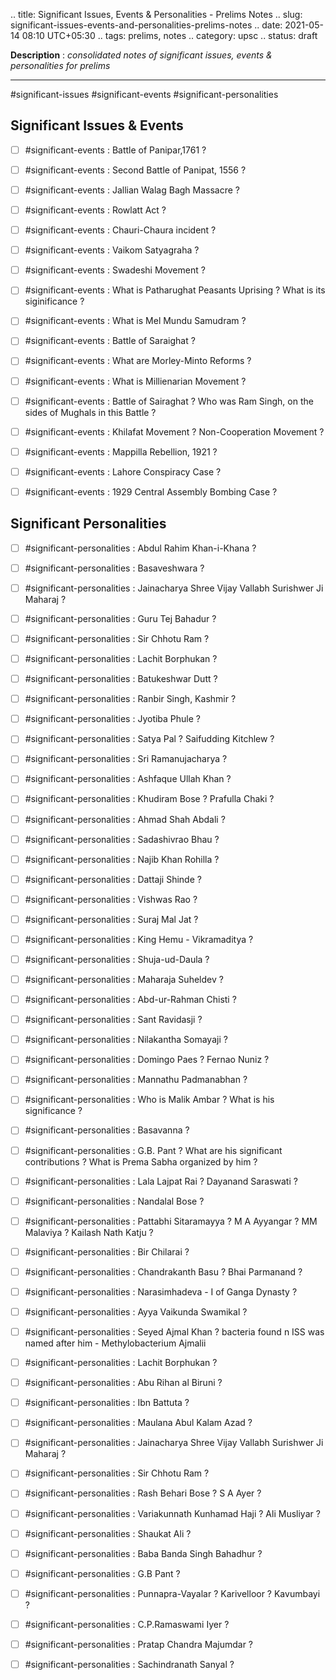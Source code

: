 .. title: Significant Issues, Events & Personalities - Prelims Notes
.. slug: significant-issues-events-and-personalities-prelims-notes
.. date: 2021-05-14 08:10 UTC+05:30
.. tags: prelims, notes
.. category: upsc
.. status: draft

**Description** : *consolidated notes of significant issues, events & personalities for prelims*

***
<!-- TEASER_END -->

#significant-issues #significant-events #significant-personalities 

## Significant Issues & Events
- [ ] #significant-events : Battle of Panipar,1761 ? 
- [ ] #significant-events : Second Battle of Panipat, 1556 ? 
- [ ] #significant-events : Jallian Walag Bagh Massacre ? 
- [ ] #significant-events : Rowlatt Act ? 
- [ ] #significant-events : Chauri-Chaura incident ? 
- [ ] #significant-events : Vaikom Satyagraha ? 
- [ ] #significant-events : Swadeshi Movement ? 
- [ ]  #significant-events : What is Patharughat Peasants Uprising ? What is its siginificance ? 
- [ ]  #significant-events : What is Mel Mundu Samudram ? 
- [ ] #significant-events : Battle of Saraighat ? 
- [ ] #significant-events : What are Morley-Minto Reforms ?
- [ ] #significant-events : What is Millienarian Movement ? 
- [ ]  #significant-events : Battle of Sairaghat ? Who was Ram Singh, on the sides of Mughals in this Battle ? 
- [ ] #significant-events : Khilafat Movement ? Non-Cooperation Movement ? 
- [ ] #significant-events : Mappilla Rebellion, 1921 ?
- [ ]  #significant-events : Lahore Conspiracy Case ? 
- [ ]  #significant-events : 1929 Central Assembly Bombing Case ? 


## Significant Personalities
- [ ]  #significant-personalities : Abdul Rahim Khan-i-Khana ? 
- [ ]  #significant-personalities : Basaveshwara ? 
- [ ]  #significant-personalities : Jainacharya Shree Vijay Vallabh Surishwer Ji Maharaj ? 
- [ ]  #significant-personalities : Guru Tej Bahadur ? 
- [ ]  #significant-personalities : Sir Chhotu Ram ? 
- [ ]  #significant-personalities : Lachit Borphukan ? 
- [ ] #significant-personalities : Batukeshwar Dutt ? 
- [ ] #significant-personalities : Ranbir Singh, Kashmir ? 
- [ ] #significant-personalities : Jyotiba Phule ? 
- [ ] #significant-personalities : Satya Pal ? Saifudding Kitchlew ? 
- [ ] #significant-personalities : Sri Ramanujacharya ? 
- [ ] #significant-personalities : Ashfaque Ullah Khan ?
- [ ] #significant-personalities : Khudiram Bose ? Prafulla Chaki ? 
- [ ] #significant-personalities : Ahmad Shah Abdali ?
- [ ] #significant-personalities : Sadashivrao Bhau ? 
- [ ] #significant-personalities : Najib Khan Rohilla ?
- [ ] #significant-personalities : Dattaji Shinde ?
- [ ] #significant-personalities : Vishwas Rao ?
- [ ] #significant-personalities : Suraj Mal Jat ? 
- [ ] #significant-personalities : King Hemu - Vikramaditya ? 
- [ ] #significant-personalities : Shuja-ud-Daula ? 
- [ ] #significant-personalities : Maharaja Suheldev ? 
- [ ] #significant-personalities : Abd-ur-Rahman Chisti ? 
- [ ] #significant-personalities : Sant Ravidasji ?
- [ ] #significant-personalities : Nilakantha Somayaji ? 
- [ ] #significant-personalities : Domingo Paes ? Fernao Nuniz ? 
- [ ] #significant-personalities : Mannathu Padmanabhan ? 
- [ ] #significant-personalities :  Who is Malik Ambar ? What is his significance ? 
- [ ] #significant-personalities : Basavanna ? 
- [ ] #significant-personalities : G.B. Pant ? What are his significant contributions ? What is Prema Sabha organized by him ?
- [ ] #significant-personalities : Lala Lajpat Rai ? Dayanand Saraswati ? 
- [ ] #significant-personalities : Nandalal Bose ? 
- [ ] #significant-personalities : Pattabhi Sitaramayya ? M A Ayyangar ? MM Malaviya ? Kailash Nath Katju ? 
- [ ] #significant-personalities : Bir Chilarai ? 
- [ ] #significant-personalities : Chandrakanth Basu ? Bhai Parmanand ?

- [ ] #significant-personalities : Narasimhadeva - I of Ganga Dynasty ? 
- [ ]  #significant-personalities : Ayya Vaikunda Swamikal ? 
- [ ]  #significant-personalities : Seyed Ajmal Khan ? bacteria found n ISS was named after him - Methylobacterium Ajmalii
- [ ] #significant-personalities : Lachit Borphukan ? 
- [ ] #significant-personalities : Abu Rihan al Biruni ? 
- [ ] #significant-personalities : Ibn Battuta ? 
- [ ] #significant-personalities : Maulana Abul Kalam Azad ? 
- [ ] #significant-personalities : Jainacharya Shree Vijay Vallabh Surishwer Ji Maharaj ? 
- [ ]  #significant-personalities : Sir Chhotu Ram ? 
- [ ] #significant-personalities : Rash Behari Bose ? S A Ayer ?
- [ ] #significant-personalities : Variakunnath Kunhamad Haji ? Ali Musliyar ? 
- [ ] #significant-personalities : Shaukat Ali ? 
- [ ] #significant-personalities : Baba Banda Singh Bahadhur ? 
- [ ] #significant-personalities : G.B Pant ? 
- [ ] #significant-personalities : Punnapra-Vayalar ? Karivelloor ? Kavumbayi ? 
- [ ] #significant-personalities : C.P.Ramaswami Iyer ? 
- [ ] #significant-personalities : Pratap Chandra Majumdar ?
- [ ]  #significant-personalities : Sachindranath Sanyal ? 
